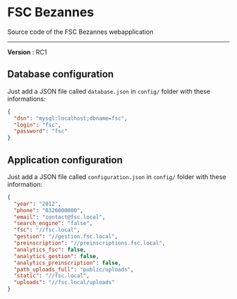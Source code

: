 # FSC Bezannes

Source code of the FSC Bezannes webapplication


***

__Version__ : RC1


## Database configuration

Just add a JSON file called `database.json` in `config/`  folder with these informations:

```json
{
  "dsn": "mysql:localhost;dbname=fsc",
  "login": "fsc",
  "password": "fsc"
}
```

## Application configuration

Just add a JSON file called `configuration.json` in `config/` folder with these information:

```json
{
  "year": "2012",
  "phone": "0326000000",
  "email": "contact@fsc.local",
  "search_engine": "false",
  "fsc": "//fsc.local",
  "gestion": "//gestion.fsc.local",
  "preinscription": "//preinscriptions.fsc.local",
  "analytics_fsc": false,
  "analytics_gestion": false,
  "analytics_preinscription": false,
  "path_uploads_full": "public/uploads",
  "static": "//fsc.local",
  "uploads": "//fsc.local/uploads"
}
```
